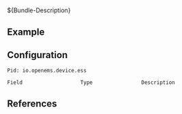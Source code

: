# 

${Bundle-Description}

## Example

## Configuration

	Pid: io.openems.device.ess
	
	Field					Type				Description
		
	
## References

